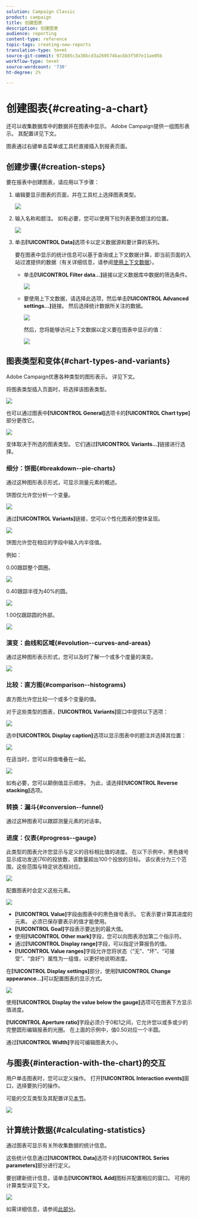 ```yaml
---
solution: Campaign Classic
product: campaign
title: 创建图表
description: 创建图表
audience: reporting
content-type: reference
topic-tags: creating-new-reports
translation-type: tm+mt
source-git-commit: 972885c3a38bcd3a260574bacbb3f507e11ae05b
workflow-type: tm+mt
source-wordcount: '730'
ht-degree: 2%

---
```



# 创建图表{#creating-a-chart}

还可以收集数据库中的数据并在图表中显示。 Adobe Campaign提供一组图形表示。 其配置详见下文。

图表通过右键单击菜单或工具栏直接插入到报表页面。

## 创建步骤{#creation-steps}

要在报表中创建图表，请应用以下步骤：

1. 编辑要显示图表的页面，并在工具栏上选择图表类型。

   ![](assets/s_advuser_report_page_activity_04.png)

1. 输入名称和题注。 如有必要，您可以使用下拉列表更改题注的位置。

   ![](assets/s_ncs_advuser_report_wizard_018.png)

1. 单击&#x200B;**[!UICONTROL Data]**&#x200B;选项卡以定义数据源和要计算的系列。

   要在图表中显示的统计信息可以基于查询或上下文数据计算，即当前页面的入站过渡提供的数据（有关详细信息，请参阅[使用上下文数据](../../reporting/using/using-the-context.md#using-context-data)）。

   * 单击&#x200B;**[!UICONTROL Filter data...]**&#x200B;链接以定义数据库中数据的筛选条件。

      ![](assets/reporting_graph_add_filter.png)

   * 要使用上下文数据，请选择此选项，然后单击&#x200B;**[!UICONTROL Advanced settings...]**&#x200B;链接。 然后选择统计数据所关注的数据。

      ![](assets/reporting_graph_from_context.png)

      然后，您将能够访问上下文数据以定义要在图表中显示的值：

      ![](assets/reporting_graph_select-from_context.png)

## 图表类型和变体{#chart-types-and-variants}

Adobe Campaign优惠各种类型的图形表示。 详见下文。

将图表类型插入页面时，将选择该图表类型。

![](assets/s_advuser_report_page_activity_04.png)

也可以通过图表中&#x200B;**[!UICONTROL General]**&#x200B;选项卡的&#x200B;**[!UICONTROL Chart type]**&#x200B;部分更改它。

![](assets/reporting_change_graph_type.png)

变体取决于所选的图表类型。 它们通过&#x200B;**[!UICONTROL Variants...]**&#x200B;链接进行选择。

### 细分：饼图{#breakdown--pie-charts}

通过这种图形表示形式，可显示测量元素的概述。

饼图仅允许您分析一个变量。

![](assets/reporting_graph_type_sector_1.png)

通过&#x200B;**[!UICONTROL Variants]**&#x200B;链接，您可以个性化图表的整体呈现。

![](assets/reporting_graph_type_sector_2.png)

饼图允许您在相应的字段中输入内半径值。

例如：

0.00跟踪整个圆圈。

![](assets/s_ncs_advuser_report_sector_exple1.png)

0.40跟踪半径为40%的圆。

![](assets/s_ncs_advuser_report_sector_exple2.png)

1.00仅跟踪圆的外部。

![](assets/s_ncs_advuser_report_sector_exple3.png)

### 演变：曲线和区域{#evolution--curves-and-areas}

通过这种图形表示形式，您可以及时了解一个或多个度量的演变。

![](assets/reporting_graph_type_curve.png)

### 比较：直方图{#comparison--histograms}

直方图允许您比较一个或多个变量的值。

对于这些类型的图表，**[!UICONTROL Variants]**&#x200B;窗口中提供以下选项：

![](assets/reporting_select_graph_var.png)

选中&#x200B;**[!UICONTROL Display caption]**&#x200B;选项以显示图表中的题注并选择其位置：

![](assets/reporting_select_graph_legend.png)

在适当时，您可以将值堆叠在一起。

![](assets/reporting_graph_type_histo.png)

如有必要，您可以颠倒值显示顺序。 为此，请选择&#x200B;**[!UICONTROL Reverse stacking]**&#x200B;选项。

### 转换：漏斗{#conversion--funnel}

通过这种图表可以跟踪测量元素的对话率。

### 进度：仪表{#progress--gauge}

此类型的图表允许您显示与定义的目标相比值的进度。 在以下示例中，黑色拨号显示成功发送(76)的投放数，该数量超出100个投放的目标。 该仪表分为三个范围，这些范围与特定状态相对应。

![](assets/reporting_graph_type_gauge.png)

配置图表时会定义这些元素。

![](assets/reporting_graph_type_gauge1.png)

* **[!UICONTROL Value]**&#x200B;字段由图表中的黑色拨号表示。 它表示要计算其进度的元素。 必须已保存要表示的值才能使用。
* **[!UICONTROL Goal]**&#x200B;字段表示要达到的最大值。
* 使用&#x200B;**[!UICONTROL Other mark]**&#x200B;字段，您可以向图表添加第二个指示符。
* 通过&#x200B;**[!UICONTROL Display range]**&#x200B;字段，可以指定计算报告的值。
* **[!UICONTROL Value ranges]**&#x200B;字段允许您将状态（“无”、“坏”、“可接受”、“良好”）属性为一组值，以更好地说明进度。

在&#x200B;**[!UICONTROL Display settings]**&#x200B;部分，使用&#x200B;**[!UICONTROL Change appearance...]**&#x200B;可以配置图表的显示方式。

![](assets/reporting_graph_type_gauge2.png)

使用&#x200B;**[!UICONTROL Display the value below the gauge]**&#x200B;选项可在图表下方显示值进度。

**[!UICONTROL Aperture ratio]**&#x200B;字段必须介于0和1之间，它允许您以或多或少的完整圆形编辑报表的光圈。 在上面的示例中，值0.50对应一个半圆。

通过&#x200B;**[!UICONTROL Width]**&#x200B;字段可编辑图表大小。

## 与图表{#interaction-with-the-chart}的交互

用户单击图表时，您可以定义操作。 打开&#x200B;**[!UICONTROL Interaction events]**&#x200B;窗口，选择要执行的操作。

可能的交互类型及其配置详见[本节](../../web/using/static-elements-in-a-web-form.md#inserting-html-content)。

![](assets/s_ncs_advuser_report_wizard_017.png)

## 计算统计数据{#calculating-statistics}

通过图表可显示有关所收集数据的统计信息。

这些统计信息通过&#x200B;**[!UICONTROL Data]**&#x200B;选项卡的&#x200B;**[!UICONTROL Series parameters]**&#x200B;部分进行定义。

要创建新统计信息，请单击&#x200B;**[!UICONTROL Add]**&#x200B;图标并配置相应的窗口。 可用的计算类型详见下文。

![](assets/reporting_add_statistics.png)

如需详细信息，请参阅[此部分](../../reporting/using/using-the-descriptive-analysis-wizard.md#statistics-calculation)。

